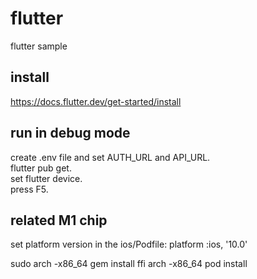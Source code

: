 # flutter
flutter sample

## install
https://docs.flutter.dev/get-started/install

## run in debug mode
create .env file and set AUTH_URL and API_URL.   
flutter pub get.  
set flutter device.  
press F5.  

## related M1 chip
set platform version in the ios/Podfile: platform :ios, '10.0'

sudo arch -x86_64 gem install ffi
arch -x86_64 pod install
